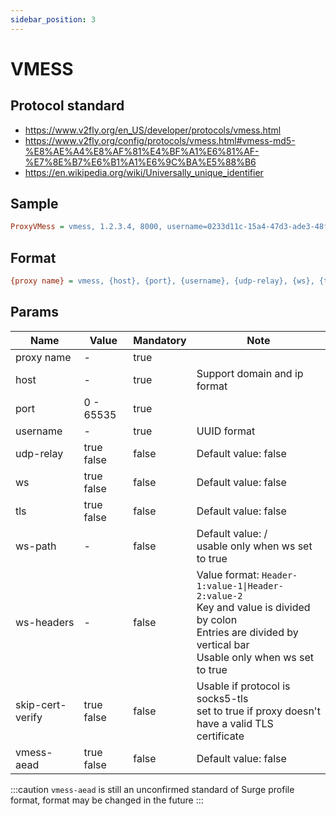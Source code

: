 ```yaml
---
sidebar_position: 3
---
```


# VMESS

## Protocol standard

- https://www.v2fly.org/en_US/developer/protocols/vmess.html
- https://www.v2fly.org/config/protocols/vmess.html#vmess-md5-%E8%AE%A4%E8%AF%81%E4%BF%A1%E6%81%AF-%E7%8E%B7%E6%B1%A1%E6%9C%BA%E5%88%B6
- https://en.wikipedia.org/wiki/Universally_unique_identifier

## Sample

```ini
ProxyVMess = vmess, 1.2.3.4, 8000, username=0233d11c-15a4-47d3-ade3-48ffca0ce119, udp-relay=false, ws=true, tls=true, ws-path=/v2, ws-headers=X-Header-1:value|X-Header-2:value, skip-cert-verify=true, sni=www.google.com, vmess-aead=true
```

## Format

```ini
{proxy name} = vmess, {host}, {port}, {username}, {udp-relay}, {ws}, {tls}, {ws-path}, {ws-headers}, {skip-cert-verify}, {vmess-aead}
```

## Params

| Name             | Value            | Mandatory | Note                                                                                                                                                                            |
|------------------|------------------|-----------|---------------------------------------------------------------------------------------------------------------------------------------------------------------------------------|
| proxy name       | -                | true      |                                                                                                                                                                                 |
| host             | -                | true      | Support domain and ip format                                                                                                                                                    |
| port             | 0 - 65535        | true      |                                                                                                                                                                                 |
| username         | -                | true      | UUID format                                                                                                                                                                     |
| udp-relay        | true<br/>false   | false     | Default value: false                                                                                                                                                            |
| ws               | true<br/>false   | false     | Default value: false                                                                                                                                                            |
| tls              | true<br/>false   | false     | Default value: false                                                                                                                                                            |
| ws-path          | -                | false     | Default value: /<br/>usable only when ws set to true                                                                                                                            |
| ws-headers       | -                | false     | Value format: <code>Header-1:value-1\|Header-2:value-2</code><br/>Key and value is divided by colon<br/>Entries are divided by vertical bar<br/>Usable only when ws set to true |
| skip-cert-verify | true<br/>false   | false     | Usable if protocol is socks5-tls<br/>set to true if proxy doesn't have a valid TLS certificate                                                                                  |
| vmess-aead       | true<br/>false   | false     | Default value: false                                                                                                                                                            |

:::caution
`vmess-aead` is still an unconfirmed standard of Surge profile format, format may be changed in the future
:::